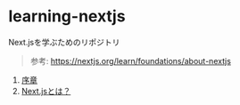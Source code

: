 # learning-nextjs

Next.jsを学ぶためのリポジトリ

> 参考: https://nextjs.org/learn/foundations/about-nextjs

1. [序章](https://github.com/ittokun/learning-nextjs/blob/main/docs/ch00-00-introduction.md)
2. [Next.jsとは？](https://github.com/ittokun/learning-nextjs/blob/main/docs/ch00-01-what-is-nextjs.md)
